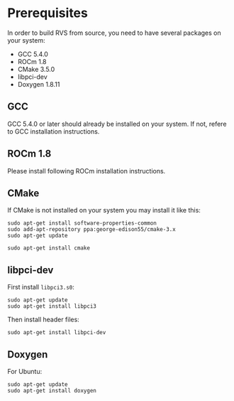 # Prerequisites

In order to build RVS from source, you need to have several packages on your
system:

- GCC 5.4.0
- ROCm 1.8
- CMake 3.5.0
- libpci-dev
- Doxygen 1.8.11

## GCC
GCC 5.4.0 or later should already be installed on your system.
If not, refere to GCC installation instructions.

## ROCm 1.8
Please install following ROCm installation instructions.

## CMake

If CMake is not installed on your system you may install it like this:

    sudo apt-get install software-properties-common
    sudo add-apt-repository ppa:george-edison55/cmake-3.x
    sudo apt-get update

    sudo apt-get install cmake

## libpci-dev

First install `libpci3.s0`:

    sudo apt-get update
    sudo apt-get install libpci3

Then install header files:

    sudo apt-get install libpci-dev

## Doxygen

For Ubuntu:

    sudo apt-get update
    sudo apt-get install doxygen
